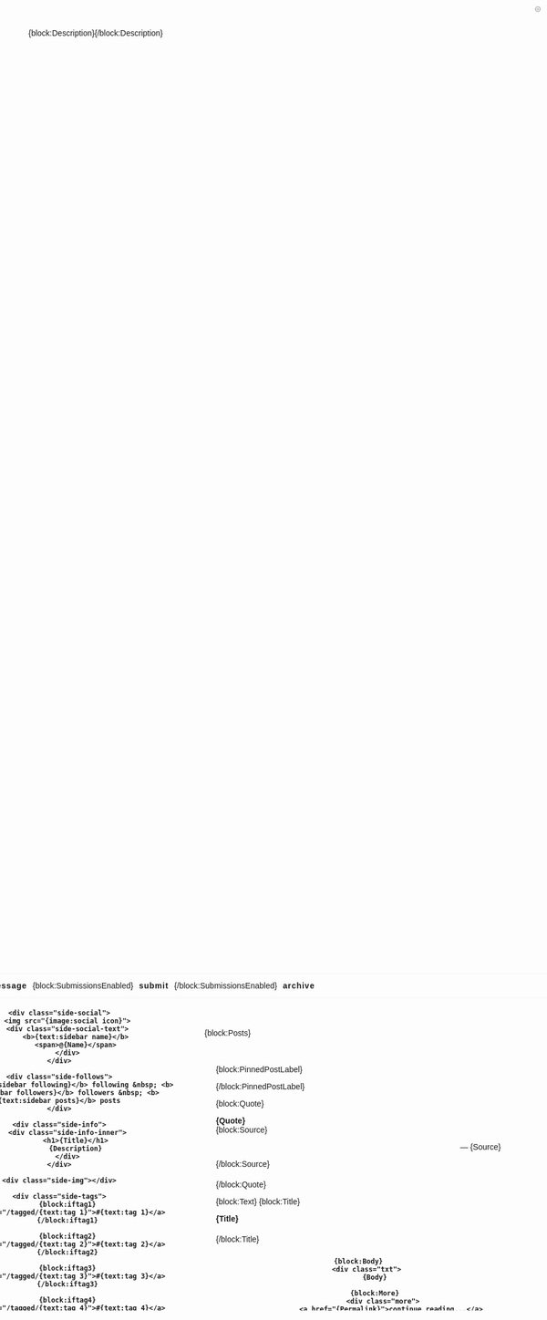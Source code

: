 <!DOCTYPE html>
<head>

<!--

    theme 64  by  pirateskinned
    
    please don't:  edit & repost / claim as your own
    please don't:  delete or move the credit
    please don't:  steal bits of coding
    
    ------
    
    image wrapping inspired by iniziare.tumblr.com
    tumblr controls styling by cyantists.tumblr.com
    icon font by saturnicons.suiomi.com
    
    ------
    
    to edit the slide out:
    
    ctrl+f or cmd+f and search for:
    'EDIT SLIDEOUT'
    follow the instructions there
    
    
-->

<title>{Title}</title>

<link rel="shortcut icon" href="{Favicon}">
<link rel="alternate" type="application/rss+xml" href="{RSS}">
{block:Description}<meta name="description" content="{MetaDescription}" />{/block:Description}

<!-- meta tags -->

<meta name="image:background" content=""/>
<meta name="image:social icon" content=""/>
<meta name="image:sidebar" content=""/>
<meta name="image:right icon" content=""/>
<meta name="image:slide out" content=""/>

<meta name="color:background" content="#f5f5f5"/>
<meta name="color:container" content="#f8f8f8"/>
<meta name="color:posts" content="#ffffff"/>
<meta name="color:border" content="#eeeeee"/>
<meta name="color:text" content="#4f4e4e"/>
<meta name="color:link" content="#cad8c1"/>
<meta name="color:accent one" content="#dac7ae"/>
<meta name="color:accent two" content="#b4c390"/>

<meta name="if:background pattern" content="1"/>
<meta name="if:image wrap" content="1"/>
<meta name="if:500px posts" content="0"/>

<meta name="select:fontsize" content="11px" title="11px">
<meta name="select:fontsize" content="12px" title="12px">
<meta name="select:fontsize" content="13px" title="13px">
<meta name="select:fontsize" content="14px" title="14px">
<meta name="select:fontsize" content="15px" title="15px">

<meta name="text:sidebar name" content="name">
<meta name="text:sidebar following" content="123">
<meta name="text:sidebar followers" content="456">
<meta name="text:sidebar posts" content="789">

<meta name="text:tag 1" content="tag">
<meta name="text:tag 2" content="tag">
<meta name="text:tag 3" content="tag">
<meta name="text:tag 4" content="tag">
<meta name="text:tag 5" content="tag">
<meta name="text:tag 6" content="tag">

<!-- scripts -->

<link href="https://static.tumblr.com/qudkd6d/OcDnl99gb/style.css" rel="stylesheet" type="text/css">
<script src="https://ajax.googleapis.com/ajax/libs/jquery/1.7.1/jquery.min.js"></script>

<!-- fonts -->

<link href="https://fonts.googleapis.com/css2?family=Karla:wght@200;300;400;700&display=swap" rel="stylesheet">
<link href="https://fonts.googleapis.com/css2?family=Poppins:wght@600&display=swap" rel="stylesheet">

<!-- icon font -- https://saturnicons.suiomi.com/ -->

<link href="//solrainha.github.io/saturnicons/saturnicons.css" rel="stylesheet">

<!-- tooltips -->

<script src="https://static.tumblr.com/iuw14ew/VSQma1786/jquery.style-my-tooltips.js"></script>

<script>
    (function($){
        $(document).ready(function(){
            $("a[title], div[title], span[title]").style_my_tooltips({
                tip_follows_cursor:true,
                tip_delay_time:30,
                tip_fade_speed:300,
                attribute:"title"
            });
        });
    })(jQuery);
</script>

<!-- photosets -->

<script src="https://static.tumblr.com/qudkd6d/Az6nkemqr/pxuphotoset.min.js"></script>

<script>
    $(document).ready(function(){
       $('.photo-slideshow').pxuPhotoset({
           lightbox: true,
           rounded: false,
           gutter: '1px',
           borderRadius: '0px',
           photoset: '.photo-slideshow',
           photoWrap: '.photo-data',
           photo: '.pxu-photo'
       });
    });
    
</script>

<!-- time ago script -->

<script src="https://static.tumblr.com/i5s2zks/9Acok8oo2/bct-timeago.min.js"></script>
<script>
$(document).ready(function() {
    $(".permalink a.time-ago").timeAgo({
        time: "short", // can be "letter" "short" or "word"
        spaces: true, // adds spaces between words and numbers
        words: false, // turns numbers to words
        prefix: "", // adds a prefix to the outputted string. could be "~" or "about"
        suffix: "ago", // adds a suffix to the outputted string. could be "ago"
    });
});
</script>

<!-- popups -->

<script>
    $(document).ready(function(){
        $('#trigger').click(function(){
            {block:ifnot500pxposts}
            $('.inner-container').css("left", "-1100px");
            $('.topbar').css("left", "1110px");
            {/block:ifnot500pxposts}
            {block:if500pxposts}
            $('.inner-container').css("left", "-1200px");
            $('.topbar').css("left", "1210px");
            {/block:if500pxposts}
        });
        
        $('.pop-close').click(function(){
            $('.inner-container').css("left", "0px");
            $('.topbar').css("left", "10px");
        })
    })
</script>


<style type="text/css">

/* ---  tumblr controls styling by cyantists
        http://cyantists.tumblr.com/tumblr_controls/hover --- */

iframe.tmblr-iframe {
    z-index:99999999999999!important;
    top:-2px!important;
    right:0!important;
    opacity:0;
    padding-right:38px;
    /* delete invert(1) from here */
        filter:invert(1) contrast(150%);
        -webkit-filter:invert(1) contrast(150%);
        -o-filter:invert(1) contrast(150%);
        -moz-filter:invert(1) contrast(150%);
        -ms-filter:invert(1) contrast(150%);
    /* to here if your blog has a dark background */
    transform:scale(0.65);
    transform-origin:100% 0;
    -webkit-transform:scale(0.65);
    -webkit-transform-origin:100% 0;
    -o-transform:scale(0.65);
    -o-transform-origin:100% 0;
    -moz-transform:scale(0.65);
    -moz-transform-origin:100% 0;
    -ms-transform:scale(0.65);
    -ms-transform-origin:100% 0;}

iframe.tmblr-iframe:hover {
    opacity:0.6!important;}

.hcontrols {
    position:fixed;
    top:0;
    right:0;
    z-index:999999999;}

.hcontrols svg {
    width:14px;
    height:14px;
    padding:9px;}

.hcontrols svg path {
    fill:#888888;/* change this to change the color of the icon */}

/* --- tooltips & scrollbars --- */

#s-m-t-tooltip {
    position:absolute;
    margin-top: 15px;
    z-index:9999;
    padding:3px 7px;
    background:{color:posts};
    color:{color:text};
    font-size:{select:fontsize};
    border:1px solid {color:border};
    border-radius:40px;
}

::-webkit-scrollbar-thumb {background-color:{color:border};}
::-webkit-scrollbar {background-color:transparent; width:1px; height:1px;}

/* --- basics --- */

body {
    background-color:{color:background};
    background-image:url('{image:background}');
    background-attachment:fixed;
    background-position:center center;
    {block:ifnotbackgroundpattern}
    background-repeat:no-repeat;
    background-size:cover;
    {/block:ifnotbackgroundpattern}
    {block:ifbackgroundpattern}
    background-repeat:repeat;
    background-size:auto;
    {/block:ifbackgroundpattern}
    color:{color:text};
    font-family: 'Karla', sans-serif;
    font-size:{select:fontsize};
    line-height:calc({select:fontsize} + 6px);
    font-weight:300;
    text-align:justify;
    margin:0;
}

a {
    color:{color:text};
    text-decoration:none;
    -moz-transition-duration: 0.5s;
    -o-transition-duration: 0.5s;
    -webkit-transition-duration: 0.5s;
    transition-duration: 0.5s;
}

    a:hover {
        color:{color:text};
        text-decoration:none;
    }
    
p a, .side-info-inner a, li a
{box-shadow:{color:border} 0px -1px 0px inset;}
p a:hover, .side-info-inner a:hover, li a:hover
{box-shadow:{color:link} 0px -12px 0px inset;}

img {
    border:none;
    text-decoration:none;
}

b, strong, bold {
    font-weight:800;
}

u {
    text-decoration:none;
}

    .firstletter, u {
        display:block;
        float:left;
        padding:12px 14px;
        background:{color:posts};
        color:{color:text};
        font-weight:800;
        text-transform:uppercase;
        font-size:calc({select:fontsize} + 4px);
        margin:0px 10px 0px 0px;
        border:1px solid {color:border};
        border-radius:10px;
    }

s, strike {
    text-decoration-color:{color:accent one};
}

small, sub, sup, big {
    font-size:{select:fontsize};
    line-height:calc({select:fontsize} + 6px);
    vertical-align:baseline;
}

blockquote {
    padding:0px 5px 0px 15px;
    border-left:1px solid {color:border};
    margin-left:5px;
    margin-right:0px;
}

    blockquote img {
        max-width:360px;
        height:auto;
    }
    
        blockquote blockquote {
            margin-right:0px;
        }
        
            blockquote blockquote img {
                max-width:350px;
                height:auto;
                margin-top:10px;
            }

pre {
    font-family: 'Poppins', sans-serif;
    font-weight:600;
    font-size:calc({select:fontsize} + 2px);
    text-align:center;
    padding:10px;
    margin:0px;
    border:1px solid {color:border};
    border-radius:40px;
}

    pre i, pre em, pre b, pre strong, pre a {
        color:{color:text};
    }

ul {
    padding-left:15px;
}

    ul li {
        list-style-type:none;
    }
    
        ul li:before {
          content: "— ";
          text-indent: -5px;
        }
        
hr {
    border:none;
    border-bottom:1px solid {color:border};
    width:calc(100% - 150px);
    margin:20px auto 20px auto;
}

/* --- header styles --- */

h1 {
    margin:0px 0px 20px 0px;
    font-family: 'Poppins', sans-serif;
    font-weight:600;
    font-size:calc({select:fontsize} + 8px);
}

h2 {
    font-weight:400;
    text-align:left;
    text-transform:uppercase;
    font-size:calc({select:fontsize} + 2px);
    letter-spacing:1px;
    word-spacing:2px;
}

    h2 b, b h2, h2 i, i h2,
    h2 strong, strong h2, h2 em, em h2 {
        color:{color:text};
    }
    
h3 {
    font-size:calc({select:fontsize} + 4px);
    font-weight:400;
    margin:10px 0px;
}
    
/* --- container --- */

.container {
    position:absolute;
    z-index:600;
    top:calc(50% - 300px);
    {block:ifnot500pxposts}
    width:1100px;
    left:calc(50% - 551px);
    {/block:ifnot500pxposts}
    {block:if500pxposts}
    width:1200px;
    left:calc(50% - 601px);
    {/block:if500pxposts}
    height:600px;
    background-color:{color:container};
    border-radius:10px;
    border:1px solid {color:border};
    overflow:hidden;
}

/* --- inner container --- */

.inner-container {
    position:absolute;
    top:0px;
    left:0px;
    {block:ifnot500pxposts}
    width:2200px;
    {/block:ifnot500pxposts}
    {block:if500pxposts}
    width:2400px;
    {/block:if500pxposts}
    height:600px;
    transition:all 1.5s ease;
}

/* --- topbar --- */

.topbar {
    position:absolute;
    z-index:650;
    top:10px;
    left:10px;
    {block:ifnot500pxposts}
    width:1080px;
    {/block:ifnot500pxposts}
    {block:if500pxposts}
    width:1180px;
    {/block:if500pxposts}
    height:40px;
    border-radius:10px;
    background-color:{color:posts};
    border:1px solid {color:border};
    overflow:hidden;
    box-shadow:0px 0px 5px rgba(0,0,0,0.05);
    transition:all 1.5s ease;
}

.topbar-links {
    position:absolute;
    z-index:450;
    top:0px;
    left:0px;
    width:350px;
    height:40px;
    padding-left:20px;
    background-color:{color:accent two};
    border-right:1px solid {color:border};
    display:flex;
    justify-content:flex-start;
    align-items:center;
}

    .topbar-links a {
        margin:0px 10px;
        width:auto;
        height:40px;
        color:{color:posts};
        font-weight:700;
        font-family:'Poppins', sans-serif;
        letter-spacing:1px;
        display:flex;
        align-items:center;
    }
    
        .topbar-links a:hover {
            box-shadow:inset 0px -5px 0px {color:posts}, inset 0px 5px 0px {color:posts};
        }
        
    .topbar-links:after {
        content:'';
        position:absolute;
        top:0px;
        {block:ifnot500pxposts}
        right:-710px;
        {/block:ifnot500pxposts}
        {block:if500pxposts}
        right:-810px;
        {/block:if500pxposts}
        width:200px;
        height:40px;
        background-color:{color:accent one};
        border-left:1px solid {color:border};
    }

/* --- sidebar --- */

.sidebar {
    position:absolute;
    z-index:500;
    top:61px;
    left:10px;
    width:430px;
    height:528px;
}

    .side-social {
        position:absolute;
        z-index:50;
        top:40px;
        left:20px;
        width:200px;
        height:50px;
        padding:10px;
        border-radius:50px;
        background-color:{color:posts};
        border:1px solid {color:border};
        box-shadow:0px 0px 5px rgba(0,0,0,0.05);
        display:flex;
        justify-content:space-between;
        align-items:center;
        transition:all 0.8s ease;
    }
    
        .side-social:hover,
        .side-follows:hover {
            transform:scale(1.1,1.1);
        }
    
        .side-social img {
            width:50px;
            height:50px;
            border:1px solid {color:border};
            border-radius:50px;
        }
        
        .side-social-text {
            width:140px;
            height:50px;
            margin-left:10px;
            display:flex;
            flex-wrap:wrap;
            justify-content:flex-start;
            align-content:center;
        }
        
            .side-social-text b {
                width:100%;
                color:{color:text};
                font-size:calc({select:fontsize} + 4px);
                font-family:'Poppins', sans-serif;
                margin-bottom:2px;
            }
            
            .side-social-text span {
                color:rgba({RGBcolor:text},0.75);
            }
            
        .side-follows {
            position:absolute;
            z-index:48;
            top:120px;
            left:40px;
            width:auto;
            max-width:220px;
            height:auto;
            padding:10px;
            border-radius:20px;
            background-color:{color:posts};
            border:1px solid {color:border};
            box-shadow:0px 0px 5px rgba(0,0,0,0.05);
            text-align:center;
            transition:all 0.8s ease;
        }
        
            .side-follows b {color:{color:text};}

    .side-info {
        position:absolute;
        z-index:10;
        top:0px;
        left:0px;
        width:199px;
        height:308px;
        padding:200px 20px 20px 20px;
        text-align:left;
        color:{color:text};
        border-radius:10px;
        background-color:{color:accent one};
        border:1px solid {color:border};
        box-shadow:0px 0px 5px rgba(0,0,0,0.05);
    }
    
        .side-info-inner {
            position:absolute;
            bottom:0px;
            width:199px;
            height:auto;
            max-height:308px;
            overflow:auto;
            padding-bottom:20px;
        }
        
            .side-info-inner::-webkit-scrollbar {display:none;}
    
        .side-info h1 {
            position:relative;
            margin:0px 0px 35px 0px;
            font-size:calc({select:fontsize} + 14px);
            line-height:calc({select:fontsize} + 12px);
            color:{color:text};
        }
        
        .side-info h1:after {
            content:'';
            position:absolute;
            bottom:-15px;
            left:0px;
            width:40px;
            height:5px;
            background-color:{color:text};
        }
        
        .side-info b, .side-info i, .side-info strong, .side-info em {
            color:{color:text};
        }

    .side-img {
        position:absolute;
        z-index:12;
        top:20px;
        right:10px;
        width:200px;
        height:280px;
        background-image:url('{image:sidebar}');
        background-position:center center;
        background-repeat:no-repeat;
        background-size:cover;
        border:1px solid {color:border};
        box-shadow:0px 0px 5px rgba(0,0,0,0.05);
        border-radius:10px;
    }
    
    .side-tags {
        position:absolute;
        top:320px;
        right:-10px;
        width:180px;
        height:auto;
        display:flex;
        flex-wrap:wrap;
        justify-content:flex-start;
        align-content:flex-start;
    }
    
        .side-tags a {
            width:auto;
            height:auto;
            padding:4px 6px;
            margin:0px 5px 5px 0px;
            border-radius:50px;
            color:{color:text};
            background-color:{color:posts};
            border:1px solid {color:accent two};
        }
        
            .side-tags a:hover {
                color:{color:posts};
                background-color:{color:accent two};
            }
 
/* --- entries --- */

.entries {
    position:absolute;
    z-index:200;
    top:41px;
    left:410px;
    {block:ifnot500pxposts}
    width:440px;
    {/block:ifnot500pxposts}
    {block:if500pxposts}
    width:540px;
    {/block:if500pxposts}
    height:509px;
    overflow:auto;
    padding:50px 180px 0px 70px;
}

/* --- posts --- */

.post {
    {block:ifnot500pxposts}
    width:400px;
    {/block:ifnot500pxposts}
    {block:if500pxposts}
    width:500px;
    {/block:if500pxposts}
    margin-bottom:60px;
    background-color:{color:posts};
    padding:20px;
    overflow:hidden;
    border-radius:10px;
    border:1px solid {color:border};
}

    .post img {
        max-width:100%;
        height:auto;
        display:block;
    }
    
/* --- pinned --- */

.pinned {
    position:absolute;
    top:35px;
    right:165px;
    width:30px;
    height:30px;
    text-align:center;
    line-height:34px;
    border-radius:20px;
    background-color:{color:posts};
    border:1px solid {color:border};
}


/* --- texts --- */

.title {
    font-size:calc({select:fontsize} + 12px);
    line-height:calc({select:fontsize} + 14px);
    text-align:left;
    width:100%;
    font-family: 'Poppins', sans-serif;
    font-weight:600;
    color:{color:text};
    margin-bottom:20px;
}
    
    .title a {
        color:{color:text};
    }

.more a {
    font-size:calc({select:fontsize} + 8px);
    color:{color:text};
}

.txt {
    margin:0px 0px 20px 0px;
}

    .photo .txt {
        margin:20px 0px 20px 0px;
    }
    
    .txt img {
        {block:ifimagewrap}
        max-width:100%;
        height:auto;
        float:left;
        margin-right:10px;
        {/block:ifimagewrap}
    }
    
    .txt blockquote img {
        {block:ifimagewrap}
        float:right;
        margin-left:10px;
        margin-right:0px;
        {/block:ifimagewrap}
    }
    
        .txt blockquote blockquote img {
            {block:ifimagewrap}
            float:left;
            margin-left:0px;
            margin-right:10px;
            margin-top:0px;
            {/block:ifimagewrap}
        }

/* --- photos --- */

.photo-p, .photo-slideshow {
    margin:-20px -20px 0px -20px;
}

    .photo-p img {
        display:block;
    }

    .photo-slideshow img {
        border-radius:0px;
    }

/* --- quotes --- */

.quote-p {
    font-family: 'Poppins', sans-serif;
    font-weight:600;
    text-align:left;
    font-size:calc({select:fontsize} + 8px);
    line-height:calc({select:fontsize} + 12px);
}

.source {
    margin-top:4px;
    text-align:right;
}

/* --- audio --- */

.audio-p {
    float:left;
    width:70px;
    height:70px;
    position:relative;
    overflow:hidden;
}

    .audio-p:hover .play {opacity:1;width:30px;}
    .audio-p:hover img {margin-left:30px;}
 
.cover img {
    width:70px;
    position:absolute;
    transition:0.5s ease;
}
 
.play {
    overflow:hidden;
    width:0px;
    height:30px;
    background:{color:posts};
    position:absolute;
    padding:20px 0px;
    transition:0.5s ease;
}
 
.au b {
    color:{color:accent one};
    font-weight:800;
    margin-right:2px;
}
 
.au {
    height:45px;
    overflow:hidden;
    padding:12px 10px;
    line-height:calc({select:fontsize} + 5px);
    margin-left:70px;
    text-align:left;
}

/* --- asks --- */

.question {
    margin:0px -20px 20px -20px;
    border-bottom:1px solid {color:border};
    padding:0px 20px 20px 20px;
    font-weight:400;
}

    .question img {
        width:40px;
        height:40px;
        border-radius:40px;
        float:left;
        margin:-10px 10px 0px 0px;
    }

    .question h1 {
        margin:10px 0px;
        font-family: 'Poppins', sans-serif;
        font-weight:600;
        text-transform:lowercase;
    }

    .question p {display:inline;}

/* --- chat --- */

.chat .txt {
    padding:0px;
}

.chat .title {
    margin:-20px -20px 20px -20px;
    padding:20px;
    border-bottom:1px solid {color:border};
}
 
.chat ul {
    list-style-type:none;
    padding-left:0px;
    margin:-20px;
}
 
    .chat ul li:before {
        content: none;
        text-indent: 0px;
    }
    
    .chat ul li {
        padding:20px;
        border-bottom:1px solid {color:border};
    }
    
        .chat ul li:nth-of-type(even) {
            background-color:rgba({RGBcolor:text},0.05);
        }
    
        .chat ul li:last-of-type {
            border:none;
        }
   
    .chat .label {
        text-transform:uppercase;
        font-weight:800;
    }

/* --- permalinks --- */

.permalink {
    width:100%;
    margin:0px -20px 0px -20px;
    padding:20px 20px 0px 20px;
    letter-spacing:0px;
    color:{color:text};
    text-align:left;
    border-top:1px solid {color:border};
    display:flex;
    flex-wrap:wrap;
    justify-content:flex-start;
}

    .permalink a {
        color:{color:text};
        margin:0px 5px 0px 0px;
        line-height:calc({select:fontsize} + 6px);
        display:flex;
        flex-wrap:wrap;
        justify-content:flex-start;
        align-items:center;
    }
    
    .permalink a:hover {
        color:{color:accent one};
    }
    
    .permalink .notecount {
        margin:0px 5px;
    }
    
        .permalink a span, .tags span {
            vertical-align:middle;
            line-height:{select:fontsize};
        }
        
    .perma-first {
        margin-right:5px;
        display:flex;
    flex-wrap:wrap;
    justify-content:flex-start;
    align-content:center;
    }
    .perma-first:after {
        content:'/';
    }
    .perma-first a:first-of-type {
        font-weight:700;
    }

/* --- tags --- */

.tags-c {
    position:relative;
    width:100%;
    margin-top:10px;
}

.tags {
    transition-duration: 0.6s;
    font-weight:400;
}
 
    a.tags {
        display:inline;
        text-transform:none;
        line-height:calc({select:fontsize} + 6px);
        padding:4px 6px;
        margin:2px 4px 2px 0px;
        color:{color:text};
        border-radius:40px;
        background-color:{color:border};
    }
    
        a.tags:hover {
            color:{color:text};
            background-color:{color:link};
        }

/* --- notes --- */

.pagenotes {
    {block:IndexPage}
    display: none!important;
    {/block:IndexPage}
    width:{text:post size}px;
    text-align:left;
    margin-bottom:75px;
    padding:20px;
    background-color:{color:posts};
    border:1px solid {color:border};
    border-radius:10px;
}

    .pagenotes img {
        display:none;
    }
    
    .pagenotes a {
        font-weight:800;
    }
    
    .pagenotes ol {
        list-style-type:none;
        margin:0px;
        padding:0px;
    }
    
    .pagenotes ol li {
        margin:5px;
        line-height:20px;
    }

/* --- right sidebar --- */

.right-sidebar {
    position:absolute;
    z-index:700;
    top:90px;
    {block:ifnot500pxposts}
    left:970px;
    {/block:ifnot500pxposts}
    {block:if500pxposts}
    left:1070px;
    {/block:if500pxposts}
    width:100px;
    height:480px;
    border-radius:10px;
    background-color:{color:posts};
    border:1px solid {color:border};
    box-shadow:0px 0px 5px rgba(0,0,0,0.05);
}
    
    /* --- pagination --- */
    
    .pagination {
        position:absolute;
        top:0px;
        left:0px!important;
        width:100px;
        height:70px;
        text-align:center;
        padding:0px!important;
        color:{color:text};
        display:flex;
        flex-wrap:wrap;
        justify-content:center;
        align-content:center;
    }
    
        .pagination a {
            display:table;
            margin:2px 10px;
            color:{color:text};
            line-height:20px;
        }
        
            .pagination a:hover {
                font-weight:600;
            }

    .right-sidebar-icon {
        position:absolute;
        bottom:14px;
        left:14px;
        width:70px;
        height:70px;
        border-radius:40px;
        background-image:url('{image:right icon}');
        background-position:center center;
        background-repeat:no-repeat;
        background-size:cover;
        border:1px solid {color:border};
    }
    
        .right-sidebar-icon:after {
            content:'';
            position:absolute;
            bottom:94px;
            left:30.5px;
            width:10px;
            height:300px;
            border-radius:10px;
            background-color:{color:border};
            background: {color:accent two};
            background: linear-gradient(0deg, {color:accent two} 10%, {color:accent one} 100%);
        }
        
.right-sidebar-button {
    position:absolute;
    z-index:99999;
    top:30px;
    {block:ifnot500pxposts}
    left:910px;
    {/block:ifnot500pxposts}
    {block:if500pxposts}
    left:1010px;
    {/block:if500pxposts}
    width:120px;
    height:30px;
    padding-right:40px;
    text-align:center;
    line-height:30px;
    font-family:'Poppins', sans-serif;
    letter-spacing:1px;
    background-color:{color:posts};
    border-radius:20px;
    border:1px solid {color:border};
    cursor:pointer;
    overflow:hidden;
    transition:all 0.5s ease;
}

    .right-sidebar-button:before {
        content:'\e017';
        font-family:'saturnicons';
        position:absolute;
        top:0px;
        right:0px;
        width:40px;
        height:30px;
        font-size:18px;
        line-height:0px;
        color:{color:posts};
        background-color:{color:accent two};
        border-left:1px solid {color:border};
        display:flex;
        justify-content:center;
        align-items:center;
    }
    
    .right-sidebar-button:hover {
        margin-top:-5px;
    }

/* --- popup --- */

.slide {
    position:absolute;
    top:0px;
    {block:ifnot500pxposts}
    left:1100px;
    width:1100px;
    {/block:ifnot500pxposts}
    {block:if500pxposts}
    left:1200px;
    width:1200px;
    {/block:if500pxposts}
    height:600px;
}

    .pop-close {
        position:absolute;
        z-index:99999;
        top:30px;
        right:30px;
        width:120px;
        height:30px;
        padding-left:40px;
        text-align:center;
        line-height:30px;
        font-family:'Poppins', sans-serif;
        letter-spacing:1px;
        background-color:{color:posts};
        border-radius:20px;
        border:1px solid {color:border};
        cursor:pointer;
        overflow:hidden;
        transition:all 0.5s ease;
    }
    
        .pop-close:before {
            content:'\e016';
            font-family:'saturnicons';
            position:absolute;
            top:0px;
            left:0px;
            width:40px;
            height:30px;
            font-size:18px;
            line-height:0px;
            color:{color:posts};
            background-color:{color:accent two};
            border-right:1px solid {color:border};
            display:flex;
            justify-content:center;
            align-items:center;
        }
        
        .pop-close:hover {
            margin-top:-5px;
        }
    
    .slide-img {
        position:absolute;
        z-index:12;
        bottom:40px;
        left:40px;
        width:290px;
        height:180px;
        background-image:url('{image:slide out}');
        background-position:center center;
        background-repeat:no-repeat;
        background-size:cover;
        border:1px solid {color:border};
        box-shadow:0px 0px 5px rgba(0,0,0,0.05);
        border-radius:10px;
    }
    
    .slide-links {
        position:absolute;
        z-index:10;
        bottom:10px;
        right:10px;
        {block:ifnot500pxposts}
        width:720px;
        {/block:ifnot500pxposts}
        {block:if500pxposts}
        width:820px;
        {/block:if500pxposts}
        height:130px;
        padding:20px 0px 20px 240px;
        background-color:{color:accent one};
        border:1px solid {color:border};
        box-shadow:0px 0px 5px rgba(0,0,0,0.05);
        border-radius:10px;
        display:flex;
        justify-content:flex-start;
        align-items:flex-start;
    }
    
        .slide-links-group {
            margin:0px 20px 0px 0px;
            {block:ifnot500pxposts}
            width:200px;
            {/block:ifnot500pxposts}
            {block:if500pxposts}
            width:220px;
            {/block:if500pxposts}
            height:auto;
            max-height:130px;
            overflow:auto;
            display:flex;
            flex-wrap:wrap;
            justify-content:flex-start;
            align-content:flex-start;
        }
        
            .slide-links-group h1 {
                color:{color:text};
            }
        
            .slide-links-group a {
                width:100%;
            }
            
                .slide-links-group a:hover {
                    font-style:italic;
                    font-weight:600;
                }
    
    .slide-muses {
        position:absolute;
        right:0px;
        top:50px;
        {block:ifnot500pxposts}
        width:1100px;
        {/block:ifnot500pxposts}
        {block:if500pxposts}
        width:1200px;
        {/block:if500pxposts}
        height:310px;
        padding:20px 0px 40px 0px;
        overflow:auto;
        display:flex;
        flex-wrap:wrap;
        justify-content:center;
        align-content:flex-start;
    }
    
        .muse {
            position:relative;
            margin:10px;
            {block:ifnot500pxposts}
            width:344px;
            height:200px;
            {/block:ifnot500pxposts}
            {block:if500pxposts}
            width:374px;
            height:180px;
            {/block:if500pxposts}
            background:{color:posts};
            border-radius:10px;
            border:1px solid {color:border};
            overflow:hidden;
            display:flex;
            flex-wrap:wrap;
            justify-content:flex-start;
            align-content:flex-start;
        }
        
            .muse-row {
                position:absolute;
                top:0px;
                left:100px;
                {block:ifnot500pxposts}
                width:244px;
                {/block:ifnot500pxposts}
                {block:if500pxposts}
                width:274px;
                {/block:if500pxposts}
                height:90px;
                display:flex;
                flex-wrap:wrap;
                justify-content:flex-start;
                align-content:center;
            }
            
                .muse img {
                    position:absolute;
                    top:10px;
                    left:10px;
                    width:70px;
                    height:70px;
                    border-radius:40px;
                    border:1px solid {color:border};
                }
                
                .muse-row .muse-name,
                .muse-row .muse-handle {
                    {block:ifnot500pxposts}
                    width:244px;
                    {/block:ifnot500pxposts}
                    {block:if500pxposts}
                    width:274px;
                    {/block:if500pxposts}
                    height:20px;
                }
                
                .muse-row .muse-name {
                    font-size:calc({select:fontsize} + 4px);
                    font-weight:600;
                    font-family:'Poppins', sans-serif;
                }
                
                .muse-row .muse-handle {
                    color:rgba({RGBcolor:text},0.75);
                }
                
            .muse-links {
                position:absolute;
                top:90px;
                left:0px;
                width:90px;
                {block:ifnot500pxposts}
                height:110px;
                {/block:ifnot500pxposts}
                {block:if500pxposts}
                height:90px;
                {/block:if500pxposts}
                display:flex;
                flex-wrap:wrap;
                justify-content:center;
                align-content:flex-start;
            }
            
                .muse-links a {
                    display:block;
                    width:25px;
                    height:25px;
                    margin:5px;
                    border-radius:20px;
                    color:{color:accent two};
                    background-color:{color:posts};
                    border:1px solid {color:accent two};
                    line-height:0px;
                    display:flex;
                    justify-content:center;
                    align-items:center;
                }
                
                    .muse-links a:hover {
                        color:{color:posts};
                        background-color:{color:accent two};
                    }
                
            .muse-desc {
                position:absolute;
                top:70px;
                left:100px;
                {block:ifnot500pxposts}
                width:224px;
                height:110px;
                {/block:ifnot500pxposts}
                {block:if500pxposts}
                width:254px;
                height:90px;
                {/block:if500pxposts}
                padding:0px 20px 20px 0px;
                overflow:auto;
            }

/* --- credit --- */

.credit a {
    position:fixed;
    font-size:14px;
    right:10px;
    bottom:10px;
    text-align:center;
    width:30px;
    height:30px;
    line-height:34px;
    color:{color:accent one};
    background-color:{color:posts};
    border-radius:40px;
    border:1px solid {color:border};
}

{CustomCSS}

</style>
</head>
<body>

<div class="hcontrols"><svg version="1.1" id="Layer_1" xmlns="https://www.w3.org/2000/svg" xmlns:xlink="https://www.w3.org/1999/xlink" x="0px" y="0px" viewBox="0 0 216 216" enable-background="new 0 0 216 216" xml:space="preserve"><path d="M106.6,134c14.3,0,26-11.7,26-26s-11.7-26-26-26s-26,11.7-26,26S92.2,134,106.6,134z M106.6,94c7.7,0,14,6.3,14,14s-6.3,14-14,14s-14-6.3-14-14S98.9,94,106.6,94z M40.4,124.6l7.2,3.3c3,1.4,4.4,4.8,3.3,7.9l-2.8,7.4c-2.1,5.7-1.4,11.8,2.1,16.7c3.4,5,9,7.9,15,7.9c2.2,0,4.4-0.4,6.5-1.2l7.4-2.8c0.7-0.3,1.4-0.4,2.2-0.4c2.4,0,4.7,1.4,5.7,3.7l3.3,7.2c3,6.6,9.4,10.7,16.6,10.7s13.6-4.1,16.6-10.7l3.3-7.2c1-2.2,3.2-3.7,5.7-3.7c0.7,0,1.5,0.1,2.2,0.4l7.4,2.8c2.1,0.8,4.3,1.2,6.5,1.2c0,0,0,0,0,0c5.9,0,11.5-3,15-7.9c3.4-5,4.2-11.1,2.1-16.7l-2.8-7.4c-1.1-3.1,0.3-6.5,3.3-7.9l7.2-3.3c6.6-3,10.7-9.4,10.7-16.6s-4.1-13.6-10.7-16.6l-7.2-3.3c-3-1.4-4.4-4.8-3.3-7.9l2.8-7.4c2.1-5.7,1.4-11.8-2.1-16.7c-3.4-5-9-7.9-15-7.9c-2.2,0-4.4,0.4-6.5,1.2l-7.4,2.8c-0.7,0.3-1.4,0.4-2.2,0.4c-2.4,0-4.7-1.4-5.7-3.7l-3.3-7.2c-3-6.6-9.4-10.7-16.6-10.7S93,35.2,90,41.8l-3.3,7.2c-1,2.2-3.2,3.7-5.7,3.7c-0.7,0-1.5-0.1-2.2-0.4l-7.4-2.8c-2.1-0.8-4.3-1.2-6.5-1.2c-5.9,0-11.5,3-15,7.9c-3.4,5-4.2,11.1-2.1,16.7l2.8,7.4c1.1,3.1-0.3,6.5-3.3,7.9l-7.2,3.3c-6.6,3-10.7,9.4-10.7,16.6S33.8,121.6,40.4,124.6z M45.3,102.3l7.2-3.3c8.7-4,12.9-14.1,9.5-23l-2.8-7.4c-1-2.7,0-4.7,0.7-5.7c1.6-2.4,4.6-3.4,7.4-2.3l7.4,2.8c2.1,0.8,4.2,1.2,6.4,1.2c0,0,0,0,0,0c7.1,0,13.6-4.2,16.6-10.7l3.3-7.2c1.5-3.4,4.7-3.7,5.7-3.7s4.1,0.3,5.7,3.7l3.3,7.2c3,6.5,9.5,10.7,16.6,10.7c2.2,0,4.3-0.4,6.4-1.2l7.4-2.8c2.8-1,5.7,0,7.4,2.3c0.7,1,1.7,3,0.7,5.7l-2.8,7.4c-3.3,8.9,0.8,19,9.5,23l7.2,3.3c3.4,1.5,3.7,4.7,3.7,5.7s-0.3,4.1-3.7,5.7l-7.2,3.3c-8.7,4-12.9,14.1-9.5,23l2.8,7.4c1,2.7,0,4.7-0.7,5.7c-1.6,2.4-4.6,3.4-7.4,2.3l-7.4-2.8c-2.1-0.8-4.2-1.2-6.4-1.2c-7.1,0-13.6,4.2-16.6,10.7l-3.3,7.2c-1.5,3.4-4.7,3.7-5.7,3.7s-4.1-0.3-5.7-3.7l-3.3-7.2c-3-6.5-9.5-10.7-16.6-10.7c-2.2,0-4.3,0.4-6.4,1.2l-7.4,2.8c-2.8,1-5.7,0-7.4-2.3c-0.7-1-1.7-3-0.7-5.7l2.8-7.4c3.3-8.9-0.8-19-9.5-23l-7.2-3.3c-3.4-1.5-3.7-4.7-3.7-5.7S41.9,103.9,45.3,102.3z"/></svg></div>

<div class="container">

<div class="inner-container">

<div class="topbar">
    <div class="topbar-links">
        <a href="/">home</a>
        <a href="/ask">message</a>
        {block:SubmissionsEnabled}
        <a href="/submit">submit</a>
        {/block:SubmissionsEnabled}
        <a href="/archive">archive</a>
    </div>
</div>

<!-- sidebar -->

<div class="sidebar">

    <div class="side-social">
        <img src="{image:social icon}">
        <div class="side-social-text">
            <b>{text:sidebar name}</b>
            <span>@{Name}</span>
        </div>
    </div>
    
    <div class="side-follows">
        <b>{text:sidebar following}</b> following &nbsp; <b>{text:sidebar followers}</b> followers &nbsp; <b>{text:sidebar posts}</b> posts
    </div>

    <div class="side-info">
        <div class="side-info-inner">
            <h1>{Title}</h1>
            {Description}
        </div>
    </div>
    
    <div class="side-img"></div>
    
    <div class="side-tags">
        {block:iftag1}
        <a href="/tagged/{text:tag 1}">#{text:tag 1}</a>
        {/block:iftag1}
        
        {block:iftag2}
        <a href="/tagged/{text:tag 2}">#{text:tag 2}</a>
        {/block:iftag2}
        
        {block:iftag3}
        <a href="/tagged/{text:tag 3}">#{text:tag 3}</a>
        {/block:iftag3}
        
        {block:iftag4}
        <a href="/tagged/{text:tag 4}">#{text:tag 4}</a>
        {/block:iftag4}
        
        {block:iftag5}
        <a href="/tagged/{text:tag 5}">#{text:tag 5}</a>
        {/block:iftag5}
        
        {block:iftag6}
        <a href="/tagged/{text:tag 6}">#{text:tag 6}</a>
        {/block:iftag6}
    </div>
    
</div>

<!-- start of posts -->

<div class="entries">

{block:Posts}
<div class="post {PostType}" id="{PostID}">

{block:PinnedPostLabel}
    <div class="pinned" title="pinned post">
        <span class="sf sf-push-pin"></span>
    </div>
{/block:PinnedPostLabel}

{block:Quote}
    <div class="txt">
        <div class="quote-p">{Quote}</div>
        {block:Source}
            <div class="source"><p>&mdash; {Source}</p></div>
        {/block:Source}
    </div>
{/block:Quote}


{block:Text}
    {block:Title}
        <div class="title">{Title}</div>
    {/block:Title}
        
    {block:Body}
        <div class="txt">
            {Body}
        
            {block:More}
                <div class="more">
                    <a href="{Permalink}">continue reading...</a>
                </div>
            {/block:More}
        </div>
    {/block:Body}
{/block:Text}

{block:Link}
    <div class="title">
        <a href="{URL}">{Name}</a>
    </div>
    
    {block:Description}
        <div class="txt">
        {Description}
        
        {block:More}
            <div class="more">
                <a href="{Permalink}">continue reading...</a>
            </div>
        {/block:More}
    </div>
    {/block:Description}
{/block:Link}

{block:Chat}
    {block:Title}
        <div class="title">{Title}</div>
    {/block:Title}
   
    <div class="chat">
        <div class="txt">
            <ul>
                {block:Lines}<li>{block:Label}<span class="label">{Label}</span>{/block:Label}
        {Line}</li>{/block:Lines}
            </ul>
        </div>
    </div>
{/block:Chat}

{block:Photo}
    <div class="photo-p">
        <img src="{PhotoURL-1280}" alt="{PhotoAlt}">
    </div>
    {block:Caption}
        <div class="txt">
            {Caption}
            
            {block:More}
                <div class="more">
                    <a href="{Permalink}">continue reading...</a>
                </div>
            {/block:More}
        </div>
    {/block:Caption}
{/block:Photo}

{block:Photoset}
    <div class="photo-slideshow" id="photoset_{PostID}" data-layout="{PhotosetLayout}">
        {block:Photos}
            <div class="photo-data">
                <div class="pxu-photo">
                    <img src="{PhotoURL-1280}" width="{PhotoWidth-1280}" height="{PhotoHeight-1280}" data-highres="{PhotoURL-HighRes}" data-width="{PhotoWidth-HighRes}" data-height="{PhotoHeight-HighRes}">
                </div>
                
                <a class="tumblr-box" rel="post-{PostID}" href="{PhotoURL-HighRes}"></a>
            </div>
        {/block:Photos}
    </div>
    {block:Caption}
        <div class="txt">
            {Caption}
            
            {block:More}
                <div class="more">
                    <a href="{Permalink}">continue reading...</a>
                </div>
            {/block:More}
        </div>
    {/block:Caption}
{/block:Photoset}

{block:Video}
    <div class="photo">{Video-500}</div>
    {block:Caption}<div class="txt">{Caption}</div>{/block:Caption}
{/block:Video}

{block:Audio}
    <div class="txt">
        <div class="audio-p">
            {block:AlbumArt}
                <div class="cover">
                    <img src="{AlbumArtURL}">
                </div>
            {/block:AlbumArt}
            
            {block:AudioPlayer}
                <div class="play">{AudioPlayerWhite}</div>
            {/block:AudioPlayer}
        </div>
        
        <div class="au">
            {block:TrackName}<b>Track:</b> {block:TrackName}{TrackName}<br>{/block:TrackName}
            {block:Artist}<b>Artist:</b> {Artist}<br>{/block:Artist}
            <b>Plays:</b> {FormattedPlayCount}
        </div>
        
        {block:Caption}{Caption}{/block:Caption}
    </div>
{/block:Audio}

{block:Answer}
    <div class="txt">
        <div class="question">
            <img src="{AskerPortraitURL-128}">
            <h1>{Asker} said,</h1>
            &ldquo;{Question}&rdquo;
        </div>
        
        {Answer}
        
        {block:More}
            <div class="more">
                <a href="{Permalink}">continue reading...</a>
            </div>
        {/block:More}
    </div>
{/block:Answer}


{block:Date}
    <div style="clear:both;"></div>
    
    <div class="permalink">
        <div class="perma-first">
            <a href="{Permalink}" class="time-ago">
                {TimeStamp}
            </a>
            
            {block:NoteCount}
                &mdash;
                <a href="{Permalink}" class="notecount">
                    {NoteCountWithLabel}
                </a>
            {/block:NoteCount}
        </div>
        
        {block:RebloggedFrom}
            <a href="{ReblogParentURL}">
                via
            </a>
        {/block:RebloggedFrom}
        
        {block:ContentSource}
            <a href="{SourceURL}">
                source
            </a>
        {/block:ContentSource}
        
        <a href="{ReblogURL}">
            reblog
        </a>
        
        
       
        {block:HasTags}
            <div class="tags-c">
                {block:Tags} <a href="{TagURL}" class="tags">#{Tag}</a>{/block:Tags}
            </div>
        {/block:HasTags}
        
    </div>
{/block:Date}


</div> <!-- end of .post -->


{block:PostNotes}
    <div class="pagenotes">
        {PostNotes}
    </div>
{/block:PostNotes}


{/block:Posts}

</div> <!-- end of entries -->

<div id="trigger" class="right-sidebar-button">
    read more
</div>

<div class="right-sidebar">
    {block:Pagination}
        <div class="pagination">
        {block:PreviousPage}
            <a href="{PreviousPage}">previous page</a>
        {/block:PreviousPage}
        
        {block:NextPage}
            <a href="{NextPage}">next page</a>
        {/block:NextPage}
        </div>
    {/block:Pagination}

    <div class="right-sidebar-icon"></div>
</div>

<!-- popup -->

<div class="slide">
    
    <div class="pop-close">return</div>
    
    <div class="slide-img"></div>
    
    <!-- EDIT SLIDEOUT HERE
    
    to add/remove a list of links,
    copy/delete an entire slide-links-group block
    
    if you want a list without a title,
    but want the links to line up, use this as the title:
    <h1>&nbsp;</h1>
    
    -->
    
    <div class="slide-links">
    
        <div class="slide-links-group">
            <h1>navigation</h1>
            <a href="/">link one</a>
            <a href="/">link two</a>
            <a href="/">link three</a>
            <a href="/">link four</a>
            <a href="/">link five</a>
        </div>
        
        <div class="slide-links-group">
            <h1>extra links</h1>
            <a href="/">link one</a>
            <a href="/">link two</a>
            <a href="/">link three</a>
            <a href="/">link four</a>
        </div>
        
        <div class="slide-links-group">
            <h1>&nbsp;</h1>
            <a href="/">link one</a>
            <a href="/">link two</a>
            <a href="/">link three</a>
        </div>
        
    </div>
    
    <!-- EDIT MUSES HERE
    
    copy & paste an entire .muse block:
    
    <div class="muse">
        <img src="IMG_URL">
    
        <div class="muse-row">
            <div class="muse-name">muse name</div>
            <div class="muse-handle">@musehandle</div>
        </div>
        
        <div class="muse-links">
            <a href="/" title="about">
                <span class="sf sf-user"></span>
            </a>
            <a href="/" title="threads">
                <span class="sf sf-bookmark"></span>
            </a>
        </div>
        
        <div class="muse-desc">
            about the muse
        </div>
    </div>
    
    -->
    <div class="slide-muses">
        
        <!-- muse -->
        <div class="muse">
            <!-- icon -->
            <img src="IMG_URL">
        
            <div class="muse-row">
                <div class="muse-name">muse name</div>
                <div class="muse-handle">@musehandle</div>
            </div>
            
            <div class="muse-links">
                <!-- copy an entire a block to add more links
                for more icons, check the icon link
                near the top of the code -->
                <a href="/" title="about">
                    <span class="sf sf-user"></span>
                </a>
                <a href="/" title="threads">
                    <span class="sf sf-bookmark"></span>
                </a>
            </div>
            
            <div class="muse-desc">
                about the muse. basic html works in here
            </div>
        </div>
        <!-- end of muse -->
        
        <!-- paste new muses between here -->
        
        
        
        <!-- and here -->
        
        
        
    </div>
    <!-- end of muses -->
    
</div>

</div> <!-- end of inner container -->

</div> <!-- end of container -->

<div class="credit"><a class="sf sf-code" href="http://pirateskinned.tumblr.com/" title="coded by pirateskinned"></a></div>

</body></html>
